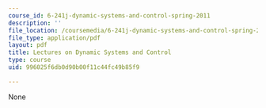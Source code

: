 ```yaml
---
course_id: 6-241j-dynamic-systems-and-control-spring-2011
description: ''
file_location: /coursemedia/6-241j-dynamic-systems-and-control-spring-2011/996025f6db0d90b00f11c44fc49b85f9_MIT6_241JS11_textbook.pdf
file_type: application/pdf
layout: pdf
title: Lectures on Dynamic Systems and Control
type: course
uid: 996025f6db0d90b00f11c44fc49b85f9

---
```

None